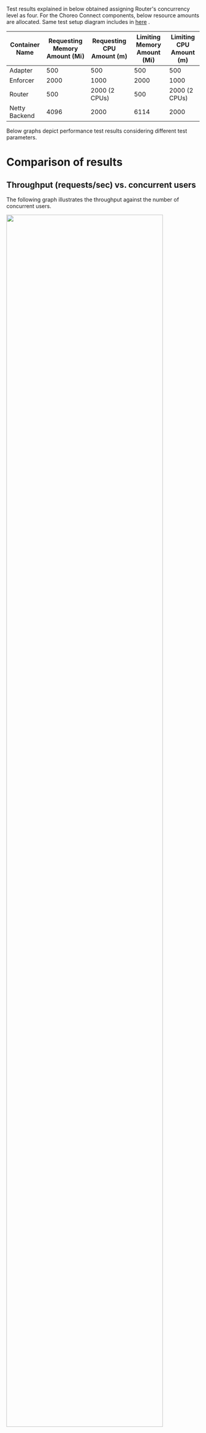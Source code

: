 Test results explained in below obtained assigning Router's concurrency level as four. For the Choreo Connect components, below resource amounts are allocated. Same test setup diagram includes in [here]({{base_path}}/deploy-and-publish/deploy-on-gateway/choreo-connect/performance-tests/performance-test-results-overview-cc/#deployment-used-for-the-test) .

<table>
<thead>
  <tr>
    <th>Container Name</th>
    <th>Requesting Memory Amount (Mi)</th>
    <th>Requesting CPU Amount (m)</th>
    <th>Limiting Memory Amount (Mi)</th>
    <th>Limiting CPU Amount (m)</th>
  </tr>
</thead>
<tbody>
  <tr>
    <td>Adapter</td>
    <td>500</td>
    <td>500</td>
    <td>500</td>
    <td>500</td>
  </tr>
  <tr>
    <td>Enforcer</td>
    <td>2000</td>
    <td>1000</td>
    <td>2000</td>
    <td>1000</td>
  </tr>
  <tr>
    <td>Router</td>
    <td>500</td>
    <td>2000 (2 CPUs)</td>
    <td>500</td>
    <td>2000 (2 CPUs)</td>
  </tr>
  <tr>
    <td>Netty Backend</td>
    <td>4096</td>
    <td>2000</td>
    <td>6114</td>
    <td>2000</td>
  </tr>
</tbody>
</table>

Below graphs depict performance test results considering different test parameters.

# Comparison of results

## Throughput (requests/sec) vs. concurrent users
The following graph illustrates the throughput against the number of concurrent users.

<a href="{{base_path}}/assets/img/deploy/mgw/performance-test/throughput-100-2cpu.png"><img src="{{base_path}}/assets/img/deploy/mgw/performance-test/throughput-100-2cpu.png" width="90%" ></a>

**Key observations:**

- For large payload sizes you will get a low throughput value when compared to the small payload sizes.

## Average Response time (ms) vs. concurrent users

Backend delay is assigned as zero milliseconds when obtaining test results. The below graph shows how response time varied for different concurrent user counts. Also, the same graph shows the impact of the payload size for the average response time.

<a href="{{base_path}}/assets/img/deploy/mgw/performance-test/response-100-2cpu.png"><img src="{{base_path}}/assets/img/deploy/mgw/performance-test/response-100-2cpu.png" width="90%" ></a>

**Key observations:**

- When increasing concurrent users for given payload size, Choreo Connect consumes steady growth for the response time. But when considering the same user count for large payloads, response time is high compared to the small payloads.

## Response time percentiles vs. concurrent users

Below graphs show 90th, 95th, and 99th Response Time percentiles for 0ms backend delay. This is useful to measure the percentage of requests that exceeded the response time value for a given percentile. A percentile can also tell the percentage of requests completed below the particular response time value.

<a href="{{base_path}}/assets/img/deploy/mgw/performance-test/percentile-100-2cpu.png"><img src="{{base_path}}/assets/img/deploy/mgw/performance-test/percentiles-100-2cpu.png" width="90%" ></a>

Test scenario results in CSV format are available [here](https://raw.githubusercontent.com/wso2/product-microgateway/main/performance/benchmarks/cpus-2/summary.csv)